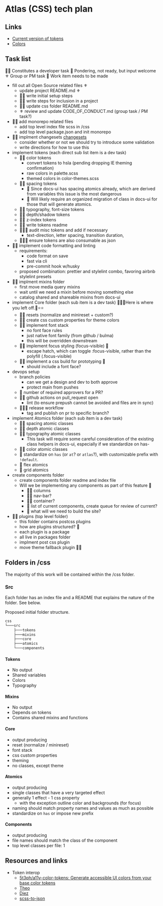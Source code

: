 # Atlas (CSS) tech plan

## Links

- [Current version of tokens](https://www.figma.com/proto/03HGueCJEx4tyZd3Rhfw5B/DevRel-Design-System?node-id=268%3A343&viewport=1143%2C-507%2C0.08135364204645157&scaling=scale-down-width)
- [Colors](https://www.figma.com/file/6ZQIcp2AS8022uU96v0xx4/ATLAS---COLOR?node-id=0%3A1)

## Task list

👨‍💻 Constitutes a developer task
💭 Pondering, not ready, but input welcome
⚜ Group or PM task
🌌 Work item needs to be made

- fill out all Open Source related files ⚜
  - update project README.md ⚜
  - 👨‍💻 write initial setup steps
  - 👨‍💻 write steps for inclusion in a project
  - 👨‍💻 update css folder README.md
  - ⚜ review and update CODE_OF_CONDUCT.md (group task / PM task?)
- 👨‍💻 add monorepo related files
  - add top level index file scss in /css
  - add top level package.json and init monorepo
- 👨‍💻 implment changesets [changesets](https://github.com/atlassian/changesets)
  - consider whether or not we should try to introduce some validation
  - write directions for how to use this
- implement tokens (each direct sub list item is a dev task)
  - 👨‍💻 color tokens
    - convert tokens to hsla (pending dropping IE theming confirmation)
    - raw colors in palette.scss
    - themed colors in color-themes.scss
  - 👨‍💻 spacing tokens
    - 💭 Since docs-ui has spacing atomics already, which are derived from variables this issue is the most dangerous
    - 💭 Will likely require an organized migration of class in docs-ui for those that will generate atomics.
  - 👨‍💻 typography, font-size tokens
  - 👨‍💻 depth/shadow tokens
  - 👨‍💻 z-index tokens
  - 👨‍💻 write tokens readme
  - 👨‍💻🌌 audit misc tokens and add if necessary
    - text-direction, letter spacing, transition duration,
  - 👨‍💻🌌 ensure tokens are also consumable as json
- 👨‍💻 implement code formatting and linting
  - requirements:
    - code format on save
    - fast via cli
    - pre-commit hook w/husky
  - proposed combination: prettier and stylelint combo, favoring airbnb stylelint presets
- 👨‍💻 implment mixins folder
  - first move media query mixins
  - wait until we need a mixin before moving something else
  - catalog shared and shareable mixins from docs-ui
- implement Core folder (each sub item is a dev task) 🌟🌟🌟Here is where you left off.🌟⭐⭐
  - 👨‍💻 resets (normalize and minireset + custom?)
  - 👨‍💻 create css custom properties for theme colors
  - 👨‍💻 implement font stack
    - no font face rules
    - just native font family (from github / bulma)
    - this will be overridden downstream
  - 👨‍💻 implement focus styling (focus-visible) 💭
    - escape hatch, which can toggle :focus-visible, rather than the polyfill (.focus-visible)
  - 👨‍💻 implement a css build for prototyping 💭
    - should include a font face?
- devops setup
  - branch policies
    - can we get a design and dev to both approve
    - protect main from pushes
  - 💭 number of required approvers for a PR?
  - 👨‍💻 github actions on pull_request open
    - lint (to ensure prepush cannot be avoided and files are in sync)
  - 👨‍💻💭 release workflow
    - tag and publish on pr to specific branch?
- implement Atomics folder (each sub item is a dev task)
  - 👨‍💻 spacing atomic classes
  - 👨‍💻 depth atomic classes
  - 👨‍💻 typography atomic classes
    - This task will require some careful consideration of the existing class helpers in docs-ui, especially if we standardize on has-
  - 👨‍💻 color atomic classes
  - 💭 standardize on `has` (or `at`? or `atlas`?), with customizable prefix with `!default`.
  - 💭 flex atomics
  - 💭 grid atomics
- create components folder
  - create components folder readme and index file
  - Will we be implementing any components as part of this feature 💭
    - 👨‍💻 columns
    - 👨‍💻 nav-bar?
    - 👨‍💻 container?
    - 💭 list of current components, create queue for review of current?
    - 💭 what will we need to build the site?
- 👨‍💻 plugins (top level folder)
  - this folder contains postcss plugins
  - how are plugins structured? 💭
  - each plugin is a package
  - all live in packages folder
  - implment post css plugin
  - move theme fallback plugin 👨‍💻

## Folders in /css

The majority of this work will be contained within the /css folder.

### Src

Each folder has an index file and a README that explains the nature of the folder. See below.

Proposed initial folder structure.

```txt
css
└───src
    ├───tokens
    ├───mixins
    ├───core
    ├───atomics
    └───components
```

#### Tokens

- No output
- Shared variables
- Colors
- Typography

#### Mixins

- No output
- Depends on tokens
- Contains shared mixins and functions

#### Core

- output producing
- reset (normalize / minireset)
- font stack
- css custom properties
- theming
- no classes, except theme

#### Atomics

- output producing
- single classes that have a very targeted effect
- generally 1 effect - 1 css property
  - with the exception outline color and backgrounds (for focus)
- naming should match property names and values as much as possible
- standardize on `has` or impose new prefix

#### Components

- output producing
- file names should match the class of the component
- top level classes per file: 1

## Resources and links

- Token interop
  - [5t3ph/a11y-color-tokens: Generate accessible UI colors from your base color tokens](https://github.com/5t3ph/a11y-color-tokens)
  - [Theo](https://github.com/salesforce-ux/theo)
  - [Diez](https://github.com/diez/diez)
  - [scss-to-json](https://www.npmjs.com/package/scss-to-json)
